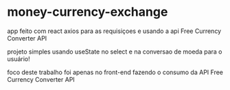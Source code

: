 # money-currency-exchange

app feito com react 
axios para as requisiçoes e usando a api Free Currency Converter API

projeto simples usando useState no select e na conversao de moeda para o usuário!

foco deste trabalho foi apenas no front-end fazendo o consumo da API Free Currency Converter API
